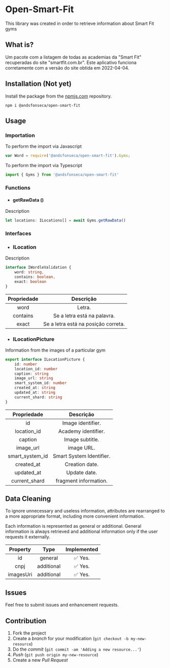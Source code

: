 # Open-Smart-Fit

This library was created in order to retrieve information about Smart Fit gyms

## What is?

Um pacote com a listagem de todas as academias da "Smart Fit" recuperadas do site "smartfit.com.br". Este aplicativo funciona corretamente com a versão do site obtida em 2022-04-04.

## Installation (Not yet)

Install the package from the [npmjs.com](npmjs.com) repository.

```shell
npm i @andsfonseca/open-smart-fit
```

## Usage

### Importation

To perform the import via Javascript

```js
var Word = require('@andsfonseca/open-smart-fit').Gyms;
```

To perform the import via Typescript

```ts
import { Gyms } from '@andsfonseca/open-smart-fit'
```

### Functions

* #### getRawData ()

Description

```ts
let locations: ILocations[] = await Gyms.getRawData()
```

### Interfaces

* ### ILocation

Description

```ts
interface IWordleValidation {
    word: string,
    contains: boolean,
    exact: boolean
}
```
|       Propriedade    |    Descrição            |
|:--------------------:|:-------------------------:|
| word                 | Letra.       | 
| contains             | Se a letra está na palavra. |
| exact                | Se a letra está na posição correta. |

* ### ILocationPicture

Information from the images of a particular gym

```ts
export interface ILocationPicture {
    id: number
    location_id: number
    caption: string
    image_url: string
    smart_system_id: number
    created_at: string
    updated_at: string
    current_shard: string
}
```
|    Propriedade   |         Descrição        |
|:----------------:|:------------------------:|
| id               | Image identifier.        | 
| location_id      | Academy identifier.      |
| caption          | Image subtitle.          |
| image_url        | image URL.               |
| smart_system_id  | Smart System Identifier. |
| created_at       | Creation date.           |
| updated_at       | Update date.             |
| current_shard    | fragment information.    |

## Data Cleaning

To ignore unnecessary and useless information, attributes are rearranged to a more appropriate format, including more convenient information.

Each information is represented as general or additional. General information is always retrieved and additional information only if the user requests it externally.

|       Property    |    Type            |    Implemented            |
|:--------------------:|:-------------------------:|:-----------:|
| id                 | general       | ✅ Yes.       | 
| cnpj                 | additional       | ✅ Yes.       | 
| imagesUri                 | additional       | ✅ Yes.       | 

## Issues

Feel free to submit issues and enhancement requests.

## Contribution

1. Fork the project
2. Create a _branch_ for your modification (`git checkout -b my-new-resource`)
3. Do the _commit_ (`git commit -am 'Adding a new resource...'`)
4. _Push_ (`git push origin my-new-resource`)
5. Create a new _Pull Request_ 